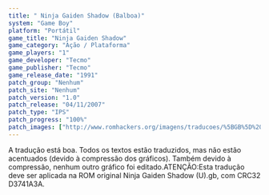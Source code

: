 ```yaml
---
title: " Ninja Gaiden Shadow (Balboa)"
system: "Game Boy"
platform: "Portátil"
game_title: "Ninja Gaiden Shadow"
game_category: "Ação / Plataforma"
game_players: "1"
game_developer: "Tecmo"
game_publisher: "Tecmo"
game_release_date: "1991"
patch_group: "Nenhum"
patch_site: "Nenhum"
patch_version: "1.0"
patch_release: "04/11/2007"
patch_type: "IPS"
patch_progress: "100%"
patch_images: ["http://www.romhackers.org/imagens/traducoes/%5BGB%5D%20Ninja%20Gaiden%20Shadow%20-%20Balboa%20-%2001.png","http://www.romhackers.org/imagens/traducoes/%5BGB%5D%20Ninja%20Gaiden%20Shadow%20-%20Balboa%20-%2002.png","http://www.romhackers.org/imagens/traducoes/%5BGB%5D%20Ninja%20Gaiden%20Shadow%20-%20Balboa%20-%2003.png"]
---
```

A tradução está boa. Todos os textos estão traduzidos, mas não estão acentuados (devido à compressão dos gráficos). Também devido à compressão, nenhum outro gráfico foi editado.ATENÇÃO:Esta tradução deve ser aplicada na ROM original Ninja Gaiden Shadow (U).gb, com CRC32 D3741A3A.